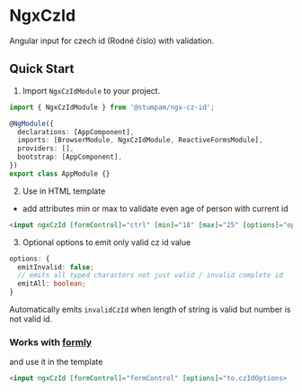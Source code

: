 # NgxCzId

Angular input for czech id (Rodné číslo) with validation.

## Quick Start

1. Import `NgxCzIdModule` to your project.

```typescript
import { NgxCzIdModule } from '@stumpam/ngx-cz-id';

@NgModule({
  declarations: [AppComponent],
  imports: [BrowserModule, NgxCzIdModule, ReactiveFormsModule],
  providers: [],
  bootstrap: [AppComponent],
})
export class AppModule {}
```

2. Use in HTML template

- add attributes min or max to validate even age of person with current id

```HTML
<input ngxCzId [formControl]="ctrl" [min]="18" [max]="25" [options]="options">
```

3. Optional options to emit only valid cz id value

```typescript
options: {
  emitInvalid: false;
  // emits all typed characters not just valid / invalid complete id
  emitAll: boolean;
}
```

Automatically emits `invalidCzId` when length of string is valid but number is not valid id.

### Works with [formly](https://formly.dev)

and use it in the template

```HTML
<input ngxCzId [formControl]="formControl" [options]="to.czIdOptions>
```
